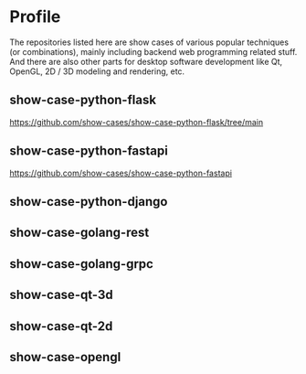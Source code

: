 ﻿# Profile

The repositories listed here are show cases of various popular techniques (or combinations), mainly including backend web programming related stuff. And there are also other parts for desktop software development like Qt, OpenGL, 2D / 3D modeling and rendering, etc.

## show-case-python-flask
https://github.com/show-cases/show-case-python-flask/tree/main

## show-case-python-fastapi
https://github.com/show-cases/show-case-python-fastapi

## show-case-python-django

## show-case-golang-rest

## show-case-golang-grpc

## show-case-qt-3d

## show-case-qt-2d

## show-case-opengl

